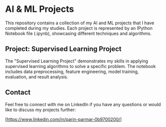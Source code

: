# AI & ML Projects

This repository contains a collection of my AI and ML projects that I have completed during my studies. Each project is represented by an IPython Notebook file (.ipynb), showcasing different techniques and algorithms.

## Project: Supervised Learning Project

The "Supervised Learning Project" demonstrates my skills in applying supervised learning algorithms to solve a specific problem. The notebook includes data preprocessing, feature engineering, model training, evaluation, and result analysis.

## Contact

Feel free to connect with me on LinkedIn if you have any questions or would like to discuss my projects further:

[https://www.linkedin.com/in/parin-parmar-0b9700200/]

